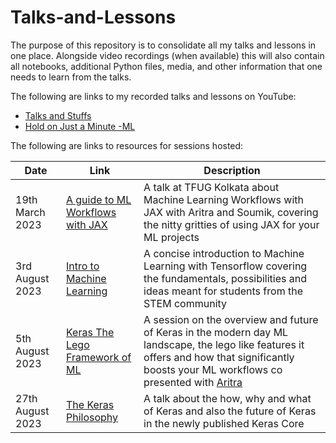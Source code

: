 # Talks-and-Lessons
The purpose of this repository is to consolidate all my talks and lessons in one place. Alongside video recordings (when available) this will also contain all notebooks, additional Python files, media, and other information that one needs to learn from the talks. 

The following are links to my recorded talks and lessons on YouTube:
- [Talks and Stuffs](https://www.youtube.com/watch?v=p26Ax6en0_c&list=PLT3sJRyVaw-nP-t9F0yJe3wwklbzLNoGP)
- [Hold on Just a Minute -ML](https://www.youtube.com/watch?v=5F82M7K4LZ4&list=PLT3sJRyVaw-k_e9Nrz7tBc8oJrVLqfx-T)


The following are links to resources for sessions hosted:




| Date               | Link                                                                                                          | Description                                                                                                                             |
|--------------------|---------------------------------------------------------------------------------------------------------------|-----------------------------------------------------------------------------------------------------------------------------------------|
| 19th March 2023    | [A guide to ML Workflows with JAX](https://github.com/ritwikraha/A-guide-to-ML-Workflows-with-JAX)           | A talk at TFUG Kolkata about Machine Learning Workflows with JAX with Aritra and Soumik, covering the nitty gritties of using JAX for your ML projects |
| 3rd August 2023    | [Intro to Machine Learning](https://github.com/ritwikraha/Talks-and-Lessons/tree/main/Intro-to-Machine-Learning) | A concise introduction to Machine Learning with Tensorflow covering the fundamentals, possibilities and ideas meant for students from the STEM community  |
| 5th August 2023    | [Keras The Lego Framework of ML](https://docs.google.com/presentation/d/e/2PACX-1vSmH559JVeSDFx0GcQSLleghlfh5HZmTsTKXfXodRduhtkHT6m86HRe2-BLjqy1e54CCQ07Lju3rMp7/pub?start=true&loop=true&delayms=10000) | A session on the overview and future of Keras in the modern day ML landscape, the lego like features it offers and how that significantly boosts your ML workflows co presented with [Aritra](https://twitter.com/arig23498?lang=en) |
| 27th August 2023   | [The Keras Philosophy](https://docs.google.com/presentation/d/e/2PACX-1vQ89C-RTS6orBvcUy3b8n2n6Glg7sFOOFHOHTRk90jz0BGKdOowLdsb78gTUDr07MAiW_Hs1lPl0VnP/pub?start=true&loop=true&delayms=10000) | A talk about the how, why and what of Keras and also the future of Keras in the newly published Keras Core |

